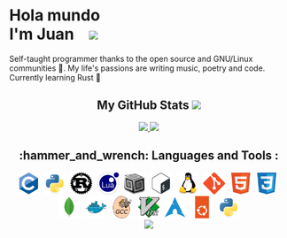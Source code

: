 <div align="left">
    <h1>
        Hola mundo<br>
        I'm Juan &nbsp;&nbsp;&nbsp;<img src="https://i.giphy.com/media/v1.Y2lkPTc5MGI3NjExaHBwaDU1aWJ5NWVoNGI5NnB2M3o4ZXFtOWlpMXI5cndicTEyNzE3OCZlcD12MV9pbnRlcm5hbF9naWZfYnlfaWQmY3Q9ZQ/iigp4VDyf5dCLRlGkm/giphy.gif" width="40px">
    </h1>
</div>

<div align="left">
    <p>
        Self-taught programmer thanks to the open source and GNU/Linux communities 🐧. My life's passions are writing music, poetry and code. Currently learning Rust 🦀
    </p>
</div>
    
<div align="center">
    <h2>My GitHub Stats <img src="https://i.pinimg.com/originals/65/c4/f4/65c4f452571be1261e9c623f7da488ac.gif" width=35px></h2>
    <a href="https://github.com/anuraghazra/github-readme-stats">
        <img height="200" src="https://github-readme-stats.vercel.app/api?username=macydnah&hide_title=true&hide_rank=true&rank_icon=github&show_icons=true&include_all_commits=true&theme=gruvbox&bg_color=00000000">
    </a>
    <a href="https://github.com/anuraghazra/github-readme-stats">
        <img height="200" src="https://github-readme-stats.vercel.app/api/top-langs/?username=macydnah&hide=shell&hide_title=true&layout=compact&langs_count=8&size_weight=0.5&count_weight=0.5">
    </a>
</div>

<div align="center">
    <h2>:hammer_and_wrench: Languages and Tools :</h2>
    <img src="https://github.com/devicons/devicon/blob/master/icons/c/c-original.svg" title="C programming language" alt="C programming language" width="40" height="40"/>&nbsp;
    <img src="https://github.com/devicons/devicon/blob/master/icons/python/python-original.svg" title="Python" alt="Python" width="40" height="40"/>&nbsp;
    <img src="https://github.com/devicons/devicon/blob/master/icons/rust/rust-original.svg" title="Rust" alt="Rust" width="40" height="40"/>&nbsp;
    <img src="https://github.com/devicons/devicon/blob/master/icons/lua/lua-original.svg" title="Lua" alt="Lua" width="40" height="40"/>&nbsp;
    <img src="https://github.com/supercollider/supercollider/blob/develop/icons/sc_logo.svg" title="SuperCollider" alt="SuperCollider" width="40" height="40"/>&nbsp;
    <img src="https://github.com/devicons/devicon/blob/master/icons/bash/bash-original.svg" title="bash" alt="bash" width="40" height="40"/>&nbsp;
    <img src="https://github.com/devicons/devicon/blob/master/icons/linux/linux-original.svg" title="Linux" alt="Linux" width="40" height="40"/>&nbsp;
    <img src="https://github.com/devicons/devicon/blob/master/icons/git/git-original.svg" title="Git" alt="Git" width="40" height="40"/>&nbsp;
    <img src="https://github.com/devicons/devicon/blob/master/icons/html5/html5-original.svg" title="HTML5" alt="HTML" width="40" height="40"/>&nbsp;
    <img src="https://github.com/devicons/devicon/blob/master/icons/css3/css3-original.svg"  title="CSS3" alt="CSS" width="40" height="40"/>&nbsp;
    <img src="https://github.com/devicons/devicon/blob/master/icons/mongodb/mongodb-original.svg" title="MongoDB" alt="MongoDB" width="40" height="40"/>&nbsp;
    <img src="https://github.com/devicons/devicon/blob/master/icons/docker/docker-original.svg" title="docker" alt="docker" width="40" height="40"/>&nbsp;
    <img src="https://github.com/devicons/devicon/blob/master/icons/gcc/gcc-original.svg" title="GCC" alt="GCC" width="40" height="40"/>&nbsp;
    <img src="https://github.com/devicons/devicon/blob/master/icons/vim/vim-original.svg" title="Vim" alt="Vim" width="40" height="40"/>&nbsp;
    <img src="https://github.com/devicons/devicon/blob/master/icons/archlinux/archlinux-original.svg" title="Arch Linux" alt="Arch Linux" width="40" height="40"/>&nbsp;
    <img src="https://github.com/devicons/devicon/blob/master/icons/ubuntu/ubuntu-original.svg" title="Ubuntu" alt="Ubuntu" width="40" height="40"/>&nbsp;
    <img src="https://github.com/devicons/devicon/blob/master/icons/python/python-original.svg" title="Python" alt="Python" width="40" height="40"/>
</div>

<div align="center">
    <a href="https://git.io/typing-svg">
        <img src="https://readme-typing-svg.demolab.com?font=Fira+Code&duration=1666&pause=1111&color=539BF5&center=true&vCenter=true&multiline=true&random=false&width=600&height=280&lines=presumir+el+buen+gusto+cuesta;pero+mientras+saltamos;laten+dos+corazones;cuando+menos;este+d%C3%ADa;+;presumir+los+propios+vicios+tambien+cuesta;pero+mientras+cantamos;son+dos+vidas+que+respiran;cuando+menos;esta+noche">
    </a>
</div>
